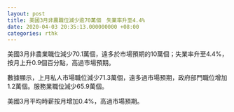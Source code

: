 ```yaml
---
layout: post
title: 美國3月非農職位減少逾70萬個　失業率升至4.4%
date: 2020-04-03 20:35:13.000000000 +08:00
categories: rthk
---
```


美國3月非農業職位減少70.1萬個，遠多於市場預期的10萬個；失業率升至4.4%，按月上升0.9個百分點，高過市場預期。

數據顯示，上月私人市場職位減少71.3萬個，遠多過市場預期，政府部門職位增加1.2萬個。服務業職位減少65.9萬個。

美國3月平均時薪按月增加0.4%，高過市場預期。
